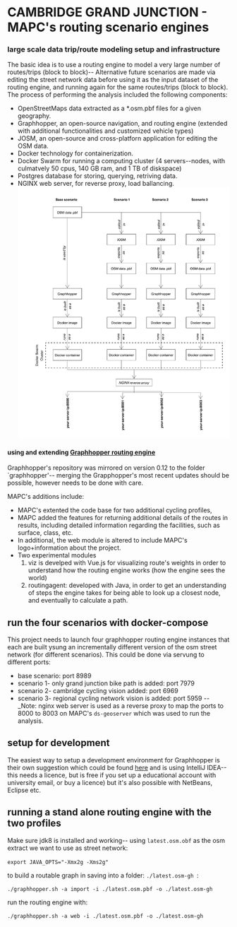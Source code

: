 # CAMBRIDGE GRAND JUNCTION - MAPC's routing scenario engines  


### large scale data trip/route modeling setup and infrastructure 
The basic idea is to use a routing engine to model a very large number of routes/trips (block to block)-- 
Alternative future scenarios are made via editing the street network data before using it as the input dataset of the routing engine, and running again for the same routes/trips (block to block).
The process of performing the analysis included the following components:
- OpenStreetMaps data extracted as a *.osm.pbf files for a given geography.
- Graphhopper, an open-source navigation, and routing engine (extended with additional functionalities and customized vehicle types)
- JOSM, an open-source and cross-platforn application for editing the OSM data.
- Docker technology for containerization.
- Docker Swarm for running a computing cluster (4 servers--nodes, with culmatvely 50 cpus, 140 GB ram, and 1 TB of diskspace)
- Postgres database for storing, querying, retriving data.
- NGINX web server, for reverse proxy, load ballancing.
![modeling diagram](d1.png)


#### using and extending [Graphhopper routing engine](https://github.com/graphhopper/graphhopper)

Graphhopper's repository was mirrored on version 0.12 to the folder `graphhopper'-- merging the Grapphopper's most recent updates should be possible, however needs to be done with care.

MAPC's additions include:
- MAPC's extented the code base for two additional cycling profiles,
- MAPC added the features for returning additional details of the routes in results, including detailed information regarding the facilities, such as surface, class, etc.
- In additional, the web module is altered to include MAPC's logo+information about the project.
- Two experimental modules
	1. viz is develped with Vue.js for visualizing route's weights in order to understand how the routing engine works (how the engine sees the world)
	2. routingagent: developed with Java, in order to get an understanding of steps the engine takes for being able to look up a closest node, and eventually to calculate a path.


## run the four scenarios with docker-compose

This project needs to launch four graphhopper routing engine instances that each are built ysung an incrementally different version of the osm street network (for different scenarios). This could be done via servung to different ports:
- base scenario: port 8989
- scenario 1- only grand junction bike path is added: port 7979
- scenario 2- cambridge cycling vision added: port 6969
- scenario 3- regional cycling network vision is added: port 5959 
-- _Note: nginx web server is used as a reverse proxy to map the ports to 8000 to 8003 on MAPC's `ds-geoserver` which was used to run the analysis.



## setup for development


The easiest way to setup a development environment for Graphhopper is their own suggestion which could be found [here](https://github.com/graphhopper/graphhopper/blob/master/docs/core/quickstart-from-source.md#start-development) and is using IntelliJ IDEA-- this needs a licence, but is free if you set up a educational account with university email, or buy a licence) but it's also possible with NetBeans, Eclipse etc.



## running a stand alone routing engine with the two profiles  

Make sure  jdk8 is installed and working-- using `latest.osm.obf` as the osm extract we want to use as street network:   

```export JAVA_OPTS="-Xmx2g -Xms2g"```

to build a routable graph in saving into a folder: `./latest.osm-gh `:  

```
./graphhopper.sh -a import -i ./latest.osm.pbf -o ./latest.osm-gh 

```

run the routing engine with:

```
./graphhopper.sh -a web -i ./latest.osm.pbf -o ./latest.osm-gh

```
